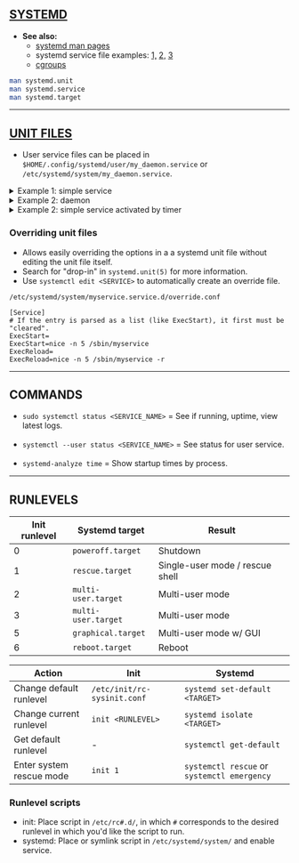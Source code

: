 
## [SYSTEMD](https://systemd.io/)

- **See also:**
  - [systemd man pages](http://0pointer.de/public/systemd-man/)
  - systemd service file examples:
  [1,](https://www.devdungeon.com/content/creating-systemd-service-files)
  [2,](https://www.shellhacks.com/systemd-service-file-example/)
  [3](https://www.linode.com/docs/quick-answers/linux/start-service-at-boot/)
  - [cgroups](https://www.redhat.com/sysadmin/cgroups-part-one)

```bash
man systemd.unit
man systemd.service
man systemd.target
```

---
## [UNIT FILES](https://www.freedesktop.org/software/systemd/man/systemd.unit.html#)

- User service files can be placed in `$HOME/.config/systemd/user/my_daemon.service` or
  `/etc/systemd/system/my_daemon.service`.

<details>
  <summary>Example 1: simple service</summary>

```systemd
[Unit]
Description=My Miscellaneous Service
After=network.target

[Service]
# Systemd forks "simple"-type services immediately into the background without
#   waiting to see if the service encountered an error.

Type=simple
User=austin
WorkingDirectory=/home/austin
ExecStart=/home/austin/my_daemon --option=123
# Other restart options: always, on-abort
Restart=on-failure

# The install section is needed to use `systemctl enable` to start on boot.
# For a user service that you want to enable and start automatically,
# use `default.target`. For system level services, use `multi-user.target`.
[Install]
WantedBy=multi-user.target
```
</details>

<details>
  <summary>Example 2: daemon</summary>

```systemd
[Unit]
Description=The NGINX HTTP and reverse proxy server
After=syslog.target network.target remote-fs.target nss-lookup.target

[Service]
Type=forking
PIDFile=/run/nginx.pid
ExecStartPre=/usr/sbin/nginx -t
ExecStart=/usr/sbin/nginx
ExecReload=/bin/kill -s HUP $MAINPID
ExecStop=/bin/kill -s QUIT $MAINPID
PrivateTmp=true

[Install]
WantedBy=multi-user.target
```
</details>

<details>
  <summary>Example 2: simple service activated by timer</summary>
  
```systemd
[Unit]
Description=My backup script service
After=network.target multi-user.target

[Service]
Type=simple
User=root
Group=root
ExecStart=/backup.sh

[Install]
WantedBy=network.target multi-user.target
```

```systemd
[Unit]
Description=My backup script service timer
After=network-online.target multi-user.target

[Timer]
OnCalendar=06:00:00
RandomizedDelaySec=120

[Install]
WantedBy=timers.target
```

</details>

### Overriding unit files

- Allows easily overriding the options in a a systemd unit file without editing the unit file itself.
- Search for "drop-in" in `systemd.unit(5)` for more information.
- Use `systemctl edit <SERVICE>` to automatically create an override file.
```
/etc/systemd/system/myservice.service.d/override.conf
```
```systemd
[Service]
# If the entry is parsed as a list (like ExecStart), it first must be "cleared".
ExecStart=
ExecStart=nice -n 5 /sbin/myservice
ExecReload=
ExecReload=nice -n 5 /sbin/myservice -r
```

---
## COMMANDS

- `sudo systemctl status <SERVICE_NAME>` = See if running, uptime, view latest logs.
<br><br>
- `systemctl --user status <SERVICE_NAME>` = See status for user service.
<br><br>
- `systemd-analyze time` = Show startup times by process.


---
## RUNLEVELS

| Init runlevel | Systemd target      | Result                          |
|---------------|---------------------|---------------------------------|
| 0             | `poweroff.target`   | Shutdown                        |
| 1             | `rescue.target`     | Single-user mode / rescue shell |
| 2             | `multi-user.target` | Multi-user mode                 |
| 3             | `multi-user.target` | Multi-user mode                 |
| 5             | `graphical.target`  | Multi-user mode w/ GUI          |
| 6             | `reboot.target`     | Reboot                          |

| Action                   | Init                        | Systemd                                     |
|--------------------------|-----------------------------|---------------------------------------------|
| Change default runlevel  | `/etc/init/rc-sysinit.conf` | `systemd set-default <TARGET>`              |
| Change current runlevel  | `init <RUNLEVEL>`           | `systemd isolate <TARGET>`                  |
| Get default runlevel     | -                           | `systemctl get-default`                     |
| Enter system rescue mode | `init 1`                    | `systemctl rescue` or `systemctl emergency` |


### Runlevel scripts

- init:    Place script in `/etc/rc#.d/`, in which `#` corresponds to the desired runlevel in which you'd like the script to run.
- systemd: Place or symlink script in `/etc/systemd/system/` and enable service.
